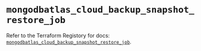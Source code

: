 # `mongodbatlas_cloud_backup_snapshot_restore_job`

Refer to the Terraform Registory for docs: [`mongodbatlas_cloud_backup_snapshot_restore_job`](https://registry.terraform.io/providers/mongodb/mongodbatlas/1.13.0/docs/resources/cloud_backup_snapshot_restore_job).
